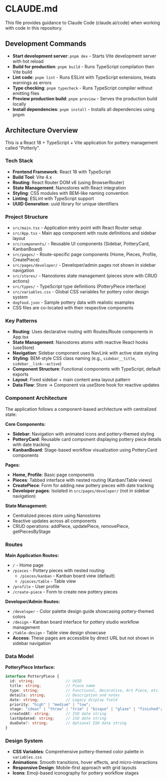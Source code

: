 # CLAUDE.md

This file provides guidance to Claude Code (claude.ai/code) when working with code in this repository.

## Development Commands

- **Start development server**: `pnpm dev` - Starts Vite development server with hot reload
- **Build for production**: `pnpm build` - Runs TypeScript compilation then Vite build
- **Lint code**: `pnpm lint` - Runs ESLint with TypeScript extensions, treats warnings as errors
- **Type checking**: `pnpm typecheck` - Runs TypeScript compiler without emitting files
- **Preview production build**: `pnpm preview` - Serves the production build locally
- **Install dependencies**: `pnpm install` - Installs all dependencies using pnpm

## Architecture Overview

This is a React 18 + TypeScript + Vite application for pottery management called "Potterly".

### Tech Stack
- **Frontend Framework**: React 18 with TypeScript
- **Build Tool**: Vite 4.x
- **Routing**: React Router DOM v6 (using BrowserRouter)
- **State Management**: Nanostores with React integration
- **Styling**: CSS modules with BEM-like naming convention
- **Linting**: ESLint with TypeScript support
- **UUID Generation**: uuid library for unique identifiers

### Project Structure
- `src/main.tsx` - Application entry point with React Router setup
- `src/App.tsx` - Main app component with route definitions and sidebar layout
- `src/components/` - Reusable UI components (Sidebar, PotteryCard, KanbanBoard)
- `src/pages/` - Route-specific page components (Home, Pieces, Profile, CreatePiece)
- `src/pages/developer/` - Developer/admin pages not shown in sidebar navigation
- `src/stores/` - Nanostores state management (pieces store with CRUD actions)
- `src/types/` - TypeScript type definitions (PotteryPiece interface)
- `src/variables.css` - Global CSS variables for pottery color design system
- `dogfood.json` - Sample pottery data with realistic examples
- CSS files are co-located with their respective components

### Key Patterns
- **Routing**: Uses declarative routing with Routes/Route components in App.tsx
- **State Management**: Nanostores atoms with reactive React hooks (useStore)
- **Navigation**: Sidebar component uses NavLink with active state styling
- **Styling**: BEM-style CSS class naming (e.g., `sidebar__title`, `sidebar__link--active`)
- **Component Structure**: Functional components with TypeScript, default exports
- **Layout**: Fixed sidebar + main content area layout pattern
- **Data Flow**: Store → Component via useStore hook for reactive updates

### Component Architecture
The application follows a component-based architecture with centralized state:

**Core Components:**
- **Sidebar**: Navigation with animated icons and pottery-themed styling
- **PotteryCard**: Reusable card component displaying pottery piece details with date tracking
- **KanbanBoard**: Stage-based workflow visualization using PotteryCard components

**Pages:**
- **Home, Profile**: Basic page components
- **Pieces**: Tabbed interface with nested routing (Kanban/Table views)
- **CreatePiece**: Form for adding new pottery pieces with date tracking
- **Developer pages**: Isolated in `src/pages/developer/` (not in sidebar navigation)

**State Management:**
- Centralized pieces store using Nanostores
- Reactive updates across all components
- CRUD operations: addPiece, updatePiece, removePiece, getPiecesByStage

### Routes
**Main Application Routes:**
- `/` - Home page
- `/pieces` - Pottery pieces with nested routing:
  - `/pieces/kanban` - Kanban board view (default)
  - `/pieces/table` - Table view
- `/profile` - User profile
- `/create-piece` - Form to create new pottery pieces

**Developer/Admin Routes:**
- `/developer` - Color palette design guide showcasing pottery-themed colors
- `/design` - Kanban board interface for pottery studio workflow management  
- `/table-design` - Table view design showcase
- **Access**: These pages are accessible by direct URL but not shown in sidebar navigation

### Data Model
**PotteryPiece Interface:**
```typescript
interface PotteryPiece {
  id: string;              // UUID
  title: string;           // Piece name
  type: string;            // Functional, Decorative, Art Piece, etc.
  details: string;         // Description and notes
  date: string;            // Legacy display field
  priority: "high" | "medium" | "low";
  stage: "ideas" | "throw" | "trim" | "bisque" | "glaze" | "finished";
  createdAt: string;       // ISO date string
  lastUpdated: string;     // ISO date string  
  dueDate?: string;        // Optional ISO date string
}
```

### Design System
- **CSS Variables**: Comprehensive pottery-themed color palette in `variables.css`
- **Animations**: Smooth transitions, hover effects, and micro-interactions
- **Responsive Design**: Mobile-first approach with grid layouts
- **Icons**: Emoji-based iconography for pottery workflow stages
